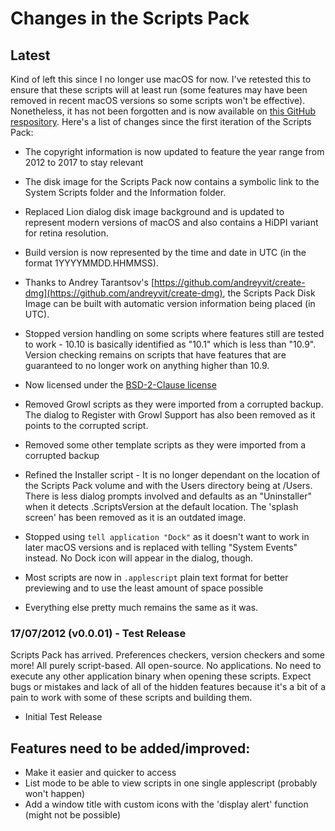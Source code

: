# Changes in the Scripts Pack

## Latest
Kind of left this since I no longer use macOS for now. I've retested this to ensure that these scripts will at least run (some features may have been removed in recent macOS versions so some scripts won't be effective). Nonetheless, it has not been forgotten and is now available on [this GitHub respository](https://github.com/Phorofor/ScriptsPack.macOS). Here's a list of changes since the first iteration of the Scripts Pack:

- The copyright information is now updated to feature the year range from 2012 to 2017 to stay relevant

- The disk image for the Scripts Pack now contains a symbolic link to the System Scripts folder and the Information folder.

- Replaced Lion dialog disk image background and is updated to represent modern versions of macOS and also contains a HiDPI variant for retina resolution.

- Build version is now represented by the time and date in UTC (in the format 1YYYYMMDD.HHMMSS).

- Thanks to Andrey Tarantsov's [https://github.com/andreyvit/create-dmg](https://github.com/andreyvit/create-dmg), the Scripts Pack Disk Image can be built with automatic version information being placed (in UTC).

- Stopped version handling on some scripts where features still are tested to work - 10.10 is basically identified as "10.1" which is less than "10.9". Version checking remains on scripts that have features that are guaranteed to no longer work on anything higher than 10.9.

- Now licensed under the [BSD-2-Clause license](https://opensource.org/licenses/BSD-2-Clause)

- Removed Growl scripts as they were imported from a corrupted backup. The dialog to Register with Growl Support has also been removed as it points to the corrupted script.

- Removed some other template scripts as they were imported from a corrupted backup

- Refined the Installer script - It is no longer dependant on the location of the Scripts Pack volume and with the Users directory being at /Users. There is less dialog prompts involved and defaults as an "Uninstaller" when it detects .ScriptsVersion at the default location. The 'splash screen' has been removed as it is an outdated image.

- Stopped using ``tell application "Dock"`` as it doesn't want to work in later macOS versions and is replaced with telling "System Events" instead. No Dock icon will appear in the dialog, though.

- Most scripts are now in ``.applescript`` plain text format for better previewing and to use the least amount of space possible

- Everything else pretty much remains the same as it was.

### 17/07/2012 (v0.0.01) - Test Release
Scripts Pack has arrived. Preferences checkers, version checkers and some more! All purely script-based. All open-source. No applications. No need to execute any other application binary when opening these scripts. Expect bugs or mistakes and lack of all of the hidden features because it's a bit of a pain to work with some of these scripts and building them.

- Initial Test Release

## Features need to be added/improved:
- Make it easier and quicker to access
- List mode to be able to view scripts in one single applescript (probably won't happen)
- Add a window title with custom icons with the 'display alert' function (might not be possible)
